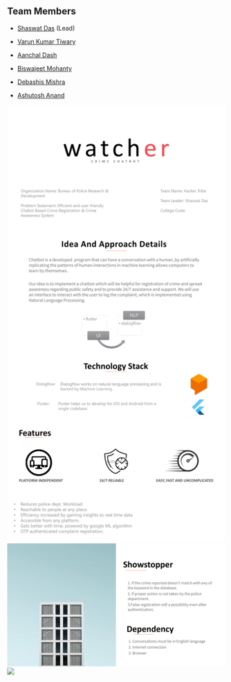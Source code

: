 ## Team Members

* <a href="https://github.com/1999shaswat" target="_blank"> Shaswat Das</a> (Lead)

* <a href="https://github.com/Varun1112" target="_blank">Varun Kumar Tiwary</a>

* <a href="https://github.com/anchaal1104" target="_blank">Aanchal Dash</a>

* <a href="https://github.com/Biswajeet1998" target="_blank">Biswajeet Mohanty</a>

* <a href="https://i.pinimg.com/236x/84/9b/63/849b636ec25a4f8badbf66acfff2d0c7--photoshop-pics-mr-bean.jpg" target="_blank">Debashis Mishra</a>

* <a href="https://github.com/AshutoshAnand0001" target="_blank">Ashutosh Anand</a>


![](./presentation/1.png)
![](./presentation/2.png)
![](./presentation/3.png)
![](./presentation/4.png)
![](./presentation/5.png)
![](./presentation/6.png)
